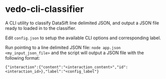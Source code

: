 vedo-cli-classifier
===================

A CLI utility to classify DataSift line delimited JSON, and output a JSON file ready to loaded in to the classifier.

Edit ```config.json``` to setup the available CLI options and corresponding label.

Run pointing to a line delimited JSON file: ```node app.json <my_input_json_file>``` and the script will output a JSON file with the following format:

```
{"interaction":{"content":"<interaction_content>","id":<interaction_id>},"label":"<config_label"}
```